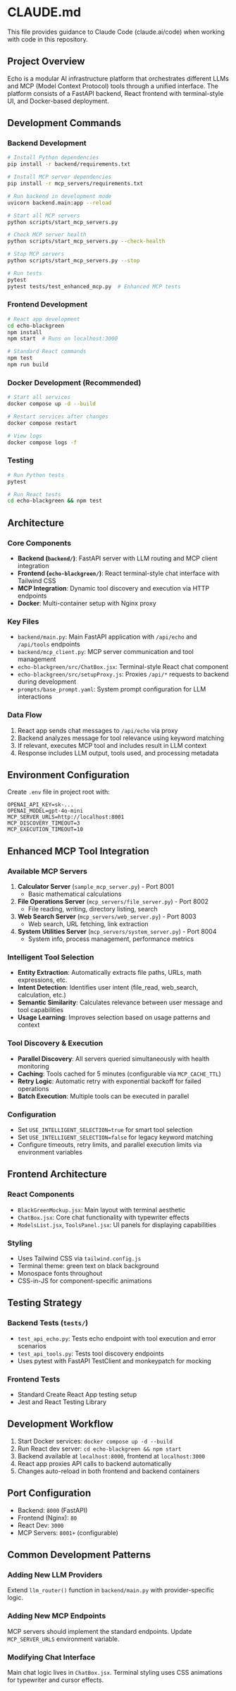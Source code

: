 # CLAUDE.md

This file provides guidance to Claude Code (claude.ai/code) when working with code in this repository.

## Project Overview

Echo is a modular AI infrastructure platform that orchestrates different LLMs and MCP (Model Context Protocol) tools through a unified interface. The platform consists of a FastAPI backend, React frontend with terminal-style UI, and Docker-based deployment.

## Development Commands

### Backend Development
```bash
# Install Python dependencies
pip install -r backend/requirements.txt

# Install MCP server dependencies
pip install -r mcp_servers/requirements.txt

# Run backend in development mode
uvicorn backend.main:app --reload

# Start all MCP servers
python scripts/start_mcp_servers.py

# Check MCP server health
python scripts/start_mcp_servers.py --check-health

# Stop MCP servers
python scripts/start_mcp_servers.py --stop

# Run tests
pytest
pytest tests/test_enhanced_mcp.py  # Enhanced MCP tests
```

### Frontend Development
```bash
# React app development
cd echo-blackgreen
npm install
npm start  # Runs on localhost:3000

# Standard React commands
npm test
npm run build
```

### Docker Development (Recommended)
```bash
# Start all services
docker compose up -d --build

# Restart services after changes
docker compose restart

# View logs
docker compose logs -f
```

### Testing
```bash
# Run Python tests
pytest

# Run React tests
cd echo-blackgreen && npm test
```

## Architecture

### Core Components
- **Backend (`backend/`)**: FastAPI server with LLM routing and MCP client integration
- **Frontend (`echo-blackgreen/`)**: React terminal-style chat interface with Tailwind CSS
- **MCP Integration**: Dynamic tool discovery and execution via HTTP endpoints
- **Docker**: Multi-container setup with Nginx proxy

### Key Files
- `backend/main.py`: Main FastAPI application with `/api/echo` and `/api/tools` endpoints
- `backend/mcp_client.py`: MCP server communication and tool management
- `echo-blackgreen/src/ChatBox.jsx`: Terminal-style React chat component
- `echo-blackgreen/src/setupProxy.js`: Proxies `/api/*` requests to backend during development
- `prompts/base_prompt.yaml`: System prompt configuration for LLM interactions

### Data Flow
1. React app sends chat messages to `/api/echo` via proxy
2. Backend analyzes message for tool relevance using keyword matching
3. If relevant, executes MCP tool and includes result in LLM context
4. Response includes LLM output, tools used, and processing metadata

## Environment Configuration

Create `.env` file in project root with:
```
OPENAI_API_KEY=sk-...
OPENAI_MODEL=gpt-4o-mini
MCP_SERVER_URLS=http://localhost:8001
MCP_DISCOVERY_TIMEOUT=3
MCP_EXECUTION_TIMEOUT=10
```

## Enhanced MCP Tool Integration

### Available MCP Servers
1. **Calculator Server** (`sample_mcp_server.py`) - Port 8001
   - Basic mathematical calculations
2. **File Operations Server** (`mcp_servers/file_server.py`) - Port 8002  
   - File reading, writing, directory listing, search
3. **Web Search Server** (`mcp_servers/web_server.py`) - Port 8003
   - Web search, URL fetching, link extraction
4. **System Utilities Server** (`mcp_servers/system_server.py`) - Port 8004
   - System info, process management, performance metrics

### Intelligent Tool Selection
- **Entity Extraction**: Automatically extracts file paths, URLs, math expressions, etc.
- **Intent Detection**: Identifies user intent (file_read, web_search, calculation, etc.)
- **Semantic Similarity**: Calculates relevance between user message and tool capabilities
- **Usage Learning**: Improves selection based on usage patterns and context

### Tool Discovery & Execution
- **Parallel Discovery**: All servers queried simultaneously with health monitoring
- **Caching**: Tools cached for 5 minutes (configurable via `MCP_CACHE_TTL`)
- **Retry Logic**: Automatic retry with exponential backoff for failed operations
- **Batch Execution**: Multiple tools can be executed in parallel

### Configuration
- Set `USE_INTELLIGENT_SELECTION=true` for smart tool selection
- Set `USE_INTELLIGENT_SELECTION=false` for legacy keyword matching
- Configure timeouts, retry limits, and parallel execution limits via environment variables

## Frontend Architecture

### React Components
- `BlackGreenMockup.jsx`: Main layout with terminal aesthetic
- `ChatBox.jsx`: Core chat functionality with typewriter effects
- `ModelsList.jsx`, `ToolsPanel.jsx`: UI panels for displaying capabilities

### Styling
- Uses Tailwind CSS via `tailwind.config.js`
- Terminal theme: green text on black background
- Monospace fonts throughout
- CSS-in-JS for component-specific animations

## Testing Strategy

### Backend Tests (`tests/`)
- `test_api_echo.py`: Tests echo endpoint with tool execution and error scenarios
- `test_api_tools.py`: Tests tool discovery endpoints
- Uses pytest with FastAPI TestClient and monkeypatch for mocking

### Frontend Tests
- Standard Create React App testing setup
- Jest and React Testing Library

## Development Workflow

1. Start Docker services: `docker compose up -d --build`
2. Run React dev server: `cd echo-blackgreen && npm start`
3. Backend available at `localhost:8000`, frontend at `localhost:3000`
4. React app proxies API calls to backend automatically
5. Changes auto-reload in both frontend and backend containers

## Port Configuration
- Backend: `8000` (FastAPI)
- Frontend (Nginx): `80`
- React Dev: `3000`
- MCP Servers: `8001+` (configurable)

## Common Development Patterns

### Adding New LLM Providers
Extend `llm_router()` function in `backend/main.py` with provider-specific logic.

### Adding New MCP Endpoints
MCP servers should implement the standard endpoints. Update `MCP_SERVER_URLS` environment variable.

### Modifying Chat Interface
Main chat logic lives in `ChatBox.jsx`. Terminal styling uses CSS animations for typewriter and cursor effects.